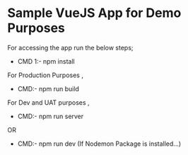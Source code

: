 # Sample VueJS App for Demo Purposes

For accessing the app run the below steps; 

- CMD 1:- npm install 

For Production Purposes , 

- CMD:- npm run build 

For Dev and UAT purposes , 

- CMD:- npm run server 

OR 

- CMD:- npm run dev (If Nodemon Package is installed...)


